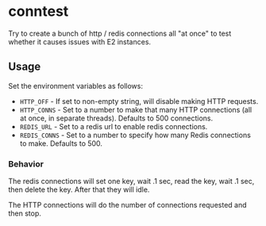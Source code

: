 # conntest

Try to create a bunch of http / redis connections all "at once" to test whether it causes issues with E2 instances.

## Usage

Set the environment variables as follows:

- `HTTP_OFF` - If set to non-empty string, will disable making HTTP requests.
- `HTTP_CONNS` - Set to a number to make that many HTTP connections (all at once, in separate threads). Defaults to 500 connections.
- `REDIS_URL` - Set to a redis url to enable redis connections.
- `REDIS_CONNS` - Set to a number to specify how many Redis connections to make. Defaults to 500.


### Behavior

The redis connections will set one key, wait .1 sec, read the key, wait .1 sec, then delete the key. After that they will idle.

The HTTP connections will do the number of connections requested and then stop.